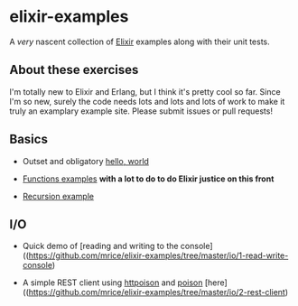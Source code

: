 # elixir-examples

A *very* nascent collection of [Elixir](http://elixir-lang.org) examples along with their unit tests.

About these exercises
---
I'm totally new to Elixir and Erlang, but I think it's pretty cool so far. Since I'm so new, surely the code needs lots and lots and lots of work to make it truly an examplary example site. Please submit issues or pull requests!

Basics
---
* Outset and obligatory [hello, world](https://github.com/mrice/elixir-examples/tree/master/basics/1-hello-world)

* [Functions examples](https://github.com/mrice/elixir-examples/tree/master/basics/2-functions) **with a lot to do to do Elixir justice on this front**

* [Recursion example](https://github.com/mrice/elixir-examples/tree/master/basics/3-recursion)

I/O
---

* Quick demo of [reading and writing to the console]((https://github.com/mrice/elixir-examples/tree/master/io/1-read-write-console)

* A simple REST client using [httpoison](https://github.com/edgurgel/httpoison) and [poison](https://github.com/devinus/poison) [here]((https://github.com/mrice/elixir-examples/tree/master/io/2-rest-client)

